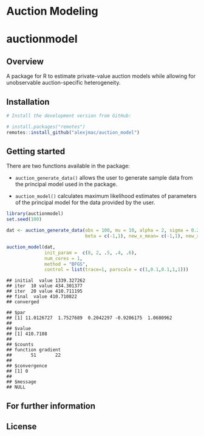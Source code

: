 Auction Modeling
================

<!-- README.md is generated from README.Rmd. Please edit that file -->

# auctionmodel

## Overview

A package for R to estimate private-value auction models while allowing
for unobservable auction-specific heterogeneity.

## Installation

``` r
# Install the development version from GitHub:

# install.packages("remotes")
remotes::install_github("alexjmac/auction_model")
```

## Getting started

There are two functions available in the package:

  - `auction_generate_data()` allows the user to generate sample data
    from the principal model used in the package.

  - `auction_model()` calculates maximum likelihood estimates of
    parameters of the principal model for the data provided by the user.

<!-- end list -->

``` r
library(auctionmodel)
set.seed(100)

dat <- auction_generate_data(obs = 100, mu = 10, alpha = 2, sigma = 0.2,
                             beta = c(-1,1), new_x_mean= c(-1,1), new_x_sd = c(0.5,0.8))

auction_model(dat,
              init_param =  c(8, 2, .5, .4, .6),
              num_cores = 1,
              method = "BFGS",
              control = list(trace=1, parscale = c(1,0.1,0.1,1,1)))
```

    ## initial  value 1339.327262 
    ## iter  10 value 434.301377
    ## iter  20 value 410.711195
    ## final  value 410.710822 
    ## converged

    ## $par
    ## [1] 11.0126727  1.7527689  0.2042297 -0.9206175  1.0680962
    ## 
    ## $value
    ## [1] 410.7108
    ## 
    ## $counts
    ## function gradient 
    ##       51       22 
    ## 
    ## $convergence
    ## [1] 0
    ## 
    ## $message
    ## NULL

## For further information

## License
